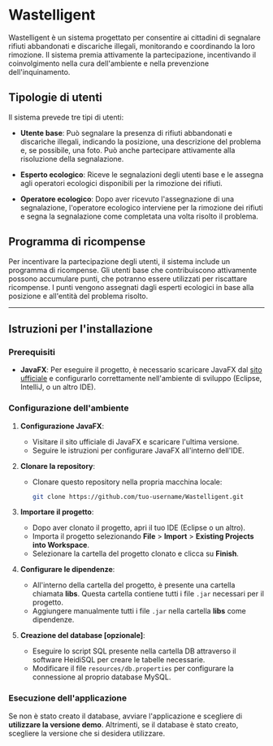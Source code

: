 # Wastelligent

Wastelligent è un sistema progettato per consentire ai cittadini di segnalare rifiuti abbandonati e discariche illegali, monitorando e coordinando la loro rimozione. Il sistema premia attivamente la partecipazione, incentivando il coinvolgimento nella cura dell'ambiente e nella prevenzione dell'inquinamento.

## Tipologie di utenti

Il sistema prevede tre tipi di utenti:

- **Utente base**: Può segnalare la presenza di rifiuti abbandonati e discariche illegali, indicando la posizione, una descrizione del problema e, se possibile, una foto. Può anche partecipare attivamente alla risoluzione della segnalazione.
  
- **Esperto ecologico**: Riceve le segnalazioni degli utenti base e le assegna agli operatori ecologici disponibili per la rimozione dei rifiuti.

- **Operatore ecologico**: Dopo aver ricevuto l'assegnazione di una segnalazione, l'operatore ecologico interviene per la rimozione dei rifiuti e segna la segnalazione come completata una volta risolto il problema.

## Programma di ricompense

Per incentivare la partecipazione degli utenti, il sistema include un programma di ricompense. Gli utenti base che contribuiscono attivamente possono accumulare punti, che potranno essere utilizzati per riscattare ricompense. I punti vengono assegnati dagli esperti ecologici in base alla posizione e all'entità del problema risolto.

---

## Istruzioni per l'installazione

### Prerequisiti

- **JavaFX**: Per eseguire il progetto, è necessario scaricare JavaFX dal [sito ufficiale](https://openjfx.io/) e configurarlo correttamente nell'ambiente di sviluppo (Eclipse, IntelliJ, o un altro IDE).

### Configurazione dell'ambiente

1. **Configurazione JavaFX**:
   - Visitare il sito ufficiale di JavaFX e scaricare l'ultima versione.
   - Seguire le istruzioni per configurare JavaFX all'interno dell'IDE.

2. **Clonare la repository**:
   - Clonare questo repository nella propria macchina locale:
     ```bash
     git clone https://github.com/tuo-username/Wastelligent.git
     ```
     
3. **Importare il progetto**:
   - Dopo aver clonato il progetto, apri il tuo IDE (Eclipse o un altro).
   - Importa il progetto selezionando **File** > **Import** > **Existing Projects into Workspace**.
   - Selezionare la cartella del progetto clonato e clicca su **Finish**.

4. **Configurare le dipendenze**:
   - All'interno della cartella del progetto, è presente una cartella chiamata **libs**. Questa cartella contiene tutti i file `.jar` necessari per il progetto.
   - Aggiungere manualmente tutti i file `.jar` nella cartella **libs** come dipendenze.

6. **Creazione del database [opzionale]**:
     - Eseguire lo script SQL presente nella cartella DB attraverso il software HeidiSQL per creare le tabelle necessarie.
     - Modificare il file `resources/db.properties` per configurare la connessione al proprio database MySQL. 
   
### Esecuzione dell'applicazione

Se non è stato creato il database, avviare l'applicazione e scegliere di **utilizzare la versione demo**. Altrimenti, se il database è stato creato, scegliere la versione che si desidera utilizzare.
   
   


